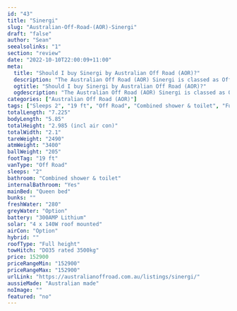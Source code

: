 ```yaml
---
id: "43"
title: "Sinergi"
slug: "Australian-Off-Road-(AOR)-Sinergi"
draft: "false"
author: "Sean"
seealsolinks: "1"
section: "review"
date: "2022-10-10T22:00:09+11:00"
meta:
  title: "Should I buy Sinergi by Australian Off Road (AOR)?"
  description: "The Australian Off Road (AOR) Sinergi is classed as Off Road, and sleeps 2 people. It is Australian made and comes in at 19 ft. It generally has Combined shower & toilet."
  ogtitle: "Should I buy Sinergi by Australian Off Road (AOR)?"
  ogdescription: "The Australian Off Road (AOR) Sinergi is classed as Off Road, and sleeps 2 people. It is Australian made and comes in at 19 ft. It generally has Combined shower & toilet."
categories: ["Australian Off Road (AOR)"]
tags: ["Sleeps 2", "19 ft", "Off Road", "Combined shower & toilet", "Full height", "Over 100k", "Australian made"]
totalLength: "7.225"
bodyLength: "5.85"
totalHeight: "2.985 (incl air con)"
totalWidth: "2.1"
tareWeight: "2490"
atmWeight: "3400"
ballWeight: "205"
footTag: "19 ft"
vanType: "Off Road"
sleeps: "2"
bathroom: "Combined shower & toilet"
internalBathroom: "Yes"
mainBed: "Queen bed"
bunks: ""
freshWater: "280"
greyWater: "Option"
battery: "300AMP Lithium"
solar: "4 x 140W roof mounted"
airCon: "Option"
hybrid: ""
roofType: "Full height"
towHitch: "DO35 rated 3500kg"
price: 152900
priceRangeMin: "152900"
priceRangeMax: "152900"
urlLink: "https://australianoffroad.com.au/listings/sinergi/"
aussieMade: "Australian made"
noImage: ""
featured: "no"
---
```

